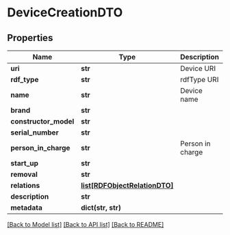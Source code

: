 # DeviceCreationDTO

## Properties
Name | Type | Description | Notes
------------ | ------------- | ------------- | -------------
**uri** | **str** | Device URI | [optional] 
**rdf_type** | **str** | rdfType URI | 
**name** | **str** | Device name | 
**brand** | **str** |  | [optional] 
**constructor_model** | **str** |  | [optional] 
**serial_number** | **str** |  | [optional] 
**person_in_charge** | **str** | Person in charge | [optional] 
**start_up** | **str** |  | [optional] 
**removal** | **str** |  | [optional] 
**relations** | [**list[RDFObjectRelationDTO]**](RDFObjectRelationDTO.md) |  | [optional] 
**description** | **str** |  | [optional] 
**metadata** | **dict(str, str)** |  | [optional] 

[[Back to Model list]](../README.md#documentation-for-models) [[Back to API list]](../README.md#documentation-for-api-endpoints) [[Back to README]](../README.md)


